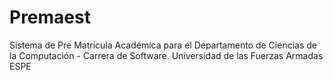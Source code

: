 # Premaest
Sistema de Pre Matrícula Académica para el Departamento de Ciencias de la Computación - Carrera de Software. Universidad de las Fuerzas Armadas ESPE
